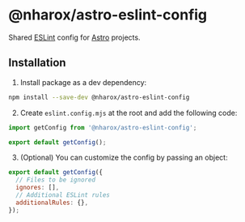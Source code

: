 # @nharox/astro-eslint-config

Shared [ESLint](https://eslint.org/) config for [Astro](https://astro.build/) projects.

## Installation

1. Install package as a dev dependency:

```bash
npm install --save-dev @nharox/astro-eslint-config
```

2. Create `eslint.config.mjs` at the root and add the following code:

```js
import getConfig from '@nharox/astro-eslint-config';

export default getConfig();
```

3. (Optional) You can customize the config by passing an object:

```js
export default getConfig({
  // Files to be ignored
  ignores: [],
  // Additional ESLint rules
  additionalRules: {},
});
```
